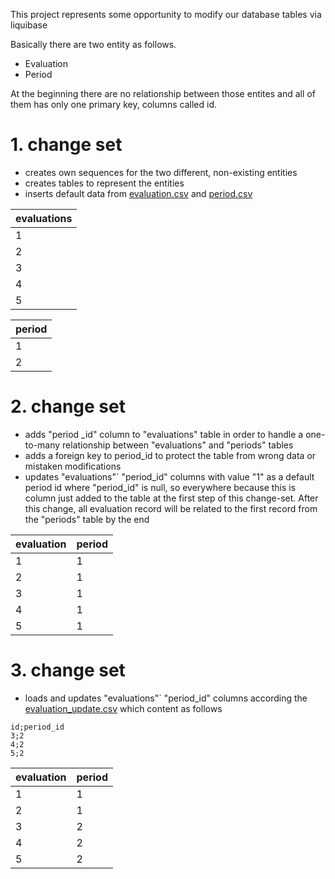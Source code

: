 This project represents some opportunity to modify our database tables via liquibase

Basically there are two entity as follows.

* Evaluation
* Period

At the beginning there are no relationship between those entites and all of them has only one primary key, columns called id. 

# 1. change set
* creates own sequences for the two different, non-existing entities
* creates tables to represent the entities
* inserts default data from [evaluation.csv](src/main/resources/db/data/evaluation.csv) and [period.csv](src/main/resources/db/data/period.csv)

| evaluations |
|---|
|1|
|2|
|3|
|4|
|5|

| period |
|---|
|1|
|2|

# 2. change set
* adds "period _id" column to "evaluations" table in order to handle a one-to-many relationship between "evaluations" and "periods" tables
* adds a foreign key to period_id to protect the table from wrong data or mistaken modifications
* updates "evaluations"` "period_id" columns with value "1" as a default period id where "period_id" is null, so everywhere because this is column just added to the table at the first step of this change-set. After this change, all evaluation record will be related to the first record from the "periods" table by the end

| evaluation | period |
|---|---|
|1|1|
|2|1|
|3|1|
|4|1|
|5|1|

# 3. change set
* loads and updates "evaluations"` "period_id" columns according the [evaluation_update.csv](src/main/resources/db/data/evaluation_update.csv) which content as follows
```
id;period_id
3;2
4;2
5;2
```

| evaluation | period |
|---|---|
|1|1|
|2|1|
|3|2|
|4|2|
|5|2|
